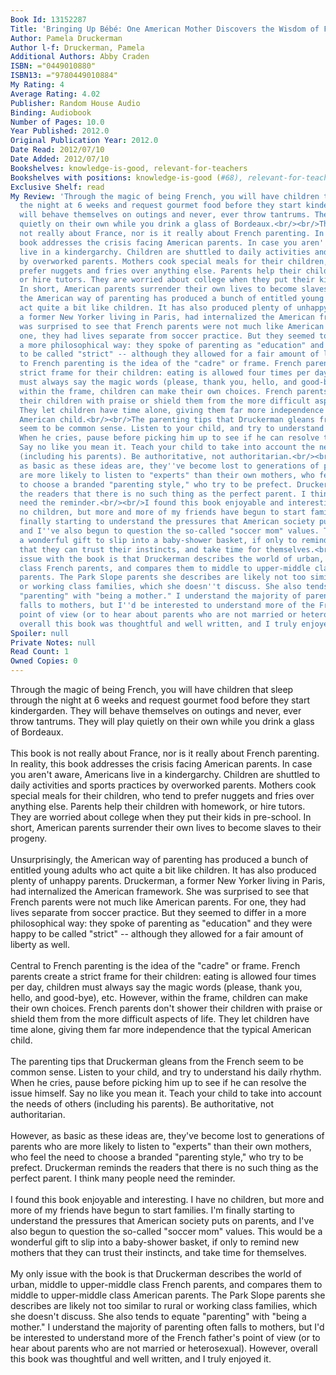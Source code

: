 ```yaml
---
Book Id: 13152287
Title: 'Bringing Up Bébé: One American Mother Discovers the Wisdom of French Parenting'
Author: Pamela Druckerman
Author l-f: Druckerman, Pamela
Additional Authors: Abby Craden
ISBN: ="0449010880"
ISBN13: ="9780449010884"
My Rating: 4
Average Rating: 4.02
Publisher: Random House Audio
Binding: Audiobook
Number of Pages: 10.0
Year Published: 2012.0
Original Publication Year: 2012.0
Date Read: 2012/07/10
Date Added: 2012/07/10
Bookshelves: knowledge-is-good, relevant-for-teachers
Bookshelves with positions: knowledge-is-good (#68), relevant-for-teachers (#21)
Exclusive Shelf: read
My Review: 'Through the magic of being French, you will have children that sleep through
  the night at 6 weeks and request gourmet food before they start kindergarden. They
  will behave themselves on outings and never, ever throw tantrums. They will play
  quietly on their own while you drink a glass of Bordeaux.<br/><br/>This book is
  not really about France, nor is it really about French parenting. In reality, this
  book addresses the crisis facing American parents. In case you aren''t aware, Americans
  live in a kindergarchy. Children are shuttled to daily activities and sports practices
  by overworked parents. Mothers cook special meals for their children, who tend to
  prefer nuggets and fries over anything else. Parents help their children with homework,
  or hire tutors. They are worried about college when they put their kids in pre-school.
  In short, American parents surrender their own lives to become slaves to their progeny.<br/><br/>Unsurprisingly,
  the American way of parenting has produced a bunch of entitled young adults who
  act quite a bit like children. It has also produced plenty of unhappy parents. Druckerman,
  a former New Yorker living in Paris, had internalized the American framework. She
  was surprised to see that French parents were not much like American parents. For
  one, they had lives separate from soccer practice. But they seemed to differ in
  a more philosophical way: they spoke of parenting as "education" and they were happy
  to be called "strict" -- although they allowed for a fair amount of liberty as well.<br/><br/>Central
  to French parenting is the idea of the "cadre" or frame. French parents create a
  strict frame for their children: eating is allowed four times per day, children
  must always say the magic words (please, thank you, hello, and good-bye), etc. However,
  within the frame, children can make their own choices. French parents don''t shower
  their children with praise or shield them from the more difficult aspects of life.
  They let children have time alone, giving them far more independence that the typical
  American child.<br/><br/>The parenting tips that Druckerman gleans from the French
  seem to be common sense. Listen to your child, and try to understand his daily rhythm.
  When he cries, pause before picking him up to see if he can resolve the issue himself.
  Say no like you mean it. Teach your child to take into account the needs of others
  (including his parents). Be authoritative, not authoritarian.<br/><br/>However,
  as basic as these ideas are, they''ve become lost to generations of parents who
  are more likely to listen to "experts" than their own mothers, who feel the need
  to choose a branded "parenting style," who try to be prefect. Druckerman reminds
  the readers that there is no such thing as the perfect parent. I think many people
  need the reminder.<br/><br/>I found this book enjoyable and interesting. I have
  no children, but more and more of my friends have begun to start families. I''m
  finally starting to understand the pressures that American society puts on parents,
  and I''ve also begun to question the so-called "soccer mom" values. This would be
  a wonderful gift to slip into a baby-shower basket, if only to remind new mothers
  that they can trust their instincts, and take time for themselves.<br/><br/>My only
  issue with the book is that Druckerman describes the world of urban, middle to upper-middle
  class French parents, and compares them to middle to upper-middle class American
  parents. The Park Slope parents she describes are likely not too similar to rural
  or working class families, which she doesn''t discuss. She also tends to equate
  "parenting" with "being a mother." I understand the majority of parenting often
  falls to mothers, but I''d be interested to understand more of the French father''s
  point of view (or to hear about parents who are not married or heterosexual). However,
  overall this book was thoughtful and well written, and I truly enjoyed it.'
Spoiler: null
Private Notes: null
Read Count: 1
Owned Copies: 0
---
```


Through the magic of being French, you will have children that sleep through the night at 6 weeks and request gourmet food before they start kindergarden. They will behave themselves on outings and never, ever throw tantrums. They will play quietly on their own while you drink a glass of Bordeaux.<br/><br/>This book is not really about France, nor is it really about French parenting. In reality, this book addresses the crisis facing American parents. In case you aren't aware, Americans live in a kindergarchy. Children are shuttled to daily activities and sports practices by overworked parents. Mothers cook special meals for their children, who tend to prefer nuggets and fries over anything else. Parents help their children with homework, or hire tutors. They are worried about college when they put their kids in pre-school. In short, American parents surrender their own lives to become slaves to their progeny.<br/><br/>Unsurprisingly, the American way of parenting has produced a bunch of entitled young adults who act quite a bit like children. It has also produced plenty of unhappy parents. Druckerman, a former New Yorker living in Paris, had internalized the American framework. She was surprised to see that French parents were not much like American parents. For one, they had lives separate from soccer practice. But they seemed to differ in a more philosophical way: they spoke of parenting as "education" and they were happy to be called "strict" -- although they allowed for a fair amount of liberty as well.<br/><br/>Central to French parenting is the idea of the "cadre" or frame. French parents create a strict frame for their children: eating is allowed four times per day, children must always say the magic words (please, thank you, hello, and good-bye), etc. However, within the frame, children can make their own choices. French parents don't shower their children with praise or shield them from the more difficult aspects of life. They let children have time alone, giving them far more independence that the typical American child.<br/><br/>The parenting tips that Druckerman gleans from the French seem to be common sense. Listen to your child, and try to understand his daily rhythm. When he cries, pause before picking him up to see if he can resolve the issue himself. Say no like you mean it. Teach your child to take into account the needs of others (including his parents). Be authoritative, not authoritarian.<br/><br/>However, as basic as these ideas are, they've become lost to generations of parents who are more likely to listen to "experts" than their own mothers, who feel the need to choose a branded "parenting style," who try to be prefect. Druckerman reminds the readers that there is no such thing as the perfect parent. I think many people need the reminder.<br/><br/>I found this book enjoyable and interesting. I have no children, but more and more of my friends have begun to start families. I'm finally starting to understand the pressures that American society puts on parents, and I've also begun to question the so-called "soccer mom" values. This would be a wonderful gift to slip into a baby-shower basket, if only to remind new mothers that they can trust their instincts, and take time for themselves.<br/><br/>My only issue with the book is that Druckerman describes the world of urban, middle to upper-middle class French parents, and compares them to middle to upper-middle class American parents. The Park Slope parents she describes are likely not too similar to rural or working class families, which she doesn't discuss. She also tends to equate "parenting" with "being a mother." I understand the majority of parenting often falls to mothers, but I'd be interested to understand more of the French father's point of view (or to hear about parents who are not married or heterosexual). However, overall this book was thoughtful and well written, and I truly enjoyed it.